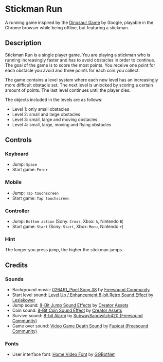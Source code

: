 # Stickman Run

A running game inspired by the [Dinosaur Game](https://en.wikipedia.org/wiki/Dinosaur_Game) by Google, playable in the
Chrome browser while being offline, but featuring a stickman.

## Description

Stickman Run is a single player game. You are playing a stickman who is running increasingly faster and has to avoid
obstacles in order to continue. The goal of the game is to score the most points. You receive one point for each
obstacle you avoid and three points for each coin you collect.

The game contains a level system where each new level has an increasingly more difficult obstacle set. The next level
is unlocked by scoring a certain amount of points. The last level continues until the player dies.

The objects included in the levels are as follows:

- Level 1: only small obstacles
- Level 2: small and large obstacles
- Level 3: small, large and moving obstacles
- Level 4: small, large, moving and flying obstacles

## Controls

### Keyboard

- Jump: `Space`
- Start game: `Enter`

### Mobile

- Jump: `Tap touchscreen`
- Start game: `Tap touchscreen`

### Controller

- Jump: `Bottom action` (Sony: `Cross`, Xbox: `A`, Nintendo `B`)
- Start game: `Start` (Sony: `Start`, Xbox: `Menu`, Nintendo `+`)

### Hint

The longer you press jump, the higher the stickman jumps.

## Credits

### Sounds

- Background music: [026491_Pixel Song #8](https://pixabay.com/sound-effects/026491-pixel-song-8-72675/)
  by [Freesound Community](https://pixabay.com/users/freesound_community-46691455/)
- Start level
  sound: [Level Up / Enhancement 8-bit Retro Sound Effect](https://pixabay.com/sound-effects/level-up-enhancement-8-bit-retro-sound-effect-153002/)
  by [Lesiakower](https://pixabay.com/users/lesiakower-25701529/)
- Jump sound: [8-Bit Jump Sound Effects](https://creatorassets.com/a/8-bit-jump-sound-effects)
  by [Creator Assets](https://creatorassets.com/)
- Coin sound: [8-Bit Coin Sound Effect](https://creatorassets.com/a/8-bit-coin-sound-effects)
  by [Creator Assets](https://creatorassets.com/)
- Survive sound: [8-bit Alarm](https://pixabay.com/sound-effects/8-bit-alarm-38563/)
  by [SubwaySandwitch420 (Freesound Community)](https://pixabay.com/users/freesound_community-46691455/)
- Game over sound: [Video Game Death Sound](https://pixabay.com/sound-effects/videogame-death-sound-43894/)
  by [Fupicat (Freesound Community)](https://pixabay.com/users/freesound_community-46691455/)

### Fonts

- User interface font: [Home Video Font](https://www.fontspace.com/home-video-font-f116641)
  by [GGBotNet](https://www.fontspace.com/ggbotnet)
